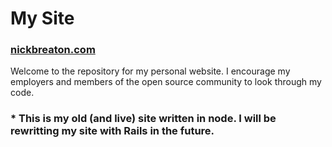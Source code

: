 My Site
=======

### [nickbreaton.com](http://nickbreaton.com)

Welcome to the repository for my personal website. I encourage my employers and members of the open source community to look through my code.

### * This is my old (and live) site written in node. I will be rewritting my site with Rails in the future.
